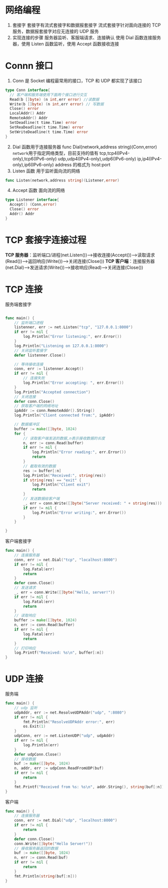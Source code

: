 # 网络编程

1. 套接字
   套接字有流式套接字和数据报套接字
   流式套接字针对面向连接的 TCP 服务，数据报套接字对应无连接的 UDP 服务
2. 实现连接的步骤
   服务器监听、客服端请求、连接确认
   使用 Dial 函数连接服务器，使用 Listen 函数监听，使用 Accept 函数接收连接

# Connn 接口

1. Conn 是 Socket 编程最常用的接口，TCP 和 UDP 都实现了该接口

```go
type Conn interface{
  // 客户端和服务端使用下面两个接口进行交互
  Read(b []byte) (n int,err error) //读数据
  Write(b []byte) (n int,err error) // 写数据
  Close() error
  LocalAddr() Addr
  RemoteAddr() Addr
  SetDeadline(t time.Time) error
  SetReaDeadline(t time.Time) error
  SetWriteDeadline(t time.Time) error
}
```

2. Dial 函数用于连接服务器
   func Dial(network,address string)(Conn,error)
   `network`用于指定网络类型，目前支持的值有
   tcp,tcp4(IPv4-only),tcp6(IPv6-only)
   udp,udp4(IPv4-only),udp6(IPv6-only)
   ip,ip4(IPv4-only),ip6(IPv6-only)
   address 的格式为 host:port
3. Listen 函数
   用于监听面向流的网络

```go
func Listen(network,address string)(Listener,error)
```

4. Accept 函数
   面向流的网络

```go
type Listener interface{
  Accept() (Conn,error)
  Close() error
  Addr() Addr
}
```

# TCP 套接字连接过程

**TCP 服务器**：监听端口/进程(net.Listen())——>接收连接(Accept())——>读取请求(Read())——>返回响应(Write())——>关闭连接(Close())
**TCP 客户端**：连接服务器(net.Dial)——>发送请求(Write())——>接收响应(Read)——>关闭连接(Close())

# TCP 连接

服务端套接字

```go

func main() {
	// 监听端口进程
	listenner, err := net.Listen("tcp", "127.0.0.1:8000")
	if err != nil {
		log.Println("Error listening:", err.Error())
	}
	log.Println("Listening on 127.0.0.1:8000")
	// 关闭监听套接字
	defer listenner.Close()

	// 等待接收连接
	conn, err := listenner.Accept()
	if err != nil {
		// 连接失败
		log.Println("Error accepting: ", err.Error())
	}
	log.Println("Accepted connection")
	// 关闭连接
	defer conn.Close()
	// 获取客户端的网络地址
	ipAddr := conn.RemoteAddr().String()
	log.Println("Client connected from:", ipAddr)

	// 数据缓冲区
	buffer := make([]byte, 1024)
	for {
		// 读取客户端发送的数据,n表示接收数据的长度
		n, err := conn.Read(buffer)
		if err != nil {
			log.Println("Error reading:", err.Error())
			return
		}
		// 截取有效的数据
		res := buffer[:n]
		log.Println("Received:", string(res))
		if string(res) == "exit" {
			log.Println("Client exit")
			return
		}
		// 发送数据给客户端
		_, err = conn.Write([]byte("Server received: " + string(res)))
		if err != nil {
			log.Println("Error writing:", err.Error())
		}
	}

}
```

客户端套接字

```go
func main() {
	// 连接服务器
	conn, err := net.Dial("tcp", "localhost:8000")
	if err != nil {
		log.Fatal(err)
		return
	}
	defer conn.Close()
	// 发送请求
	_, err = conn.Write([]byte("Hello, server!"))
	if err != nil {
		log.Fatal(err)
		return
	}
	// 读取响应
	buffer := make([]byte, 1024)
	n, err := conn.Read(buffer)
	if err != nil {
		log.Fatal(err)
		return
	}
	// 打印响应
	log.Printf("Received: %s\n", buffer[:n])
}
```

# UDP 连接

服务端

```go
func main() {
	// udp 监听
	udpAddr, err := net.ResolveUDPAddr("udp", ":8080")
	if err != nil {
		fmt.Println("ResolveUDPAddr error:", err)
		os.Exit(1)
	}
	udpConn, err := net.ListenUDP("udp", udpAddr)
	if err != nil {
		log.Println(err)
	}
	defer udpConn.Close()
	// 接收数据
	buf := make([]byte, 1024)
	n, addr, err := udpConn.ReadFromUDP(buf)
	if err != nil {
		return
	}
	fmt.Printf("Received from %s: %s\n", addr.String(), string(buf[:n]))
}
```

客户端

```go
func main() {
	// 连接服务器
	conn, err := net.Dial("udp", "localhost:8000")
	if err != nil {
		return
	}
	defer conn.Close()
	conn.Write([]byte("Hello Server!"))
	// 接收服务器返回的数据
	buf := make([]byte, 1024)
	n, err := conn.Read(buf)
	if err != nil {
		return
	}
	fmt.Println(string(buf[:n]))
}
```
